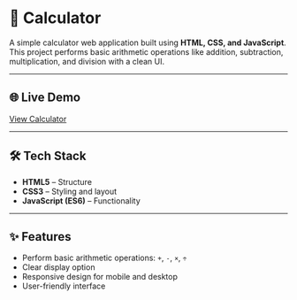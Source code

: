 # 🧮 Calculator

A simple calculator web application built using **HTML, CSS, and JavaScript**.  
This project performs basic arithmetic operations like addition, subtraction, multiplication, and division with a clean UI.

---

## 🌐 Live Demo
[View Calculator](https://priyanshikumari197.github.io/Calculator/)

---

## 🛠 Tech Stack
- **HTML5** – Structure
- **CSS3** – Styling and layout
- **JavaScript (ES6)** – Functionality

---

## ✨ Features
- Perform basic arithmetic operations: `+`, `-`, `×`, `÷`
- Clear display option
- Responsive design for mobile and desktop
- User-friendly interface
